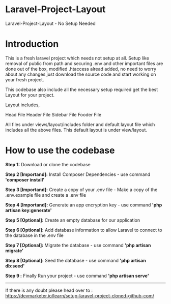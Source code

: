 # Laravel-Project-Layout
 Laravel-Project-Layout - No Setup Needed

# Introduction

This is a fresh laravel project which needs not setup at all.
Setup like removal of public from path and securing .env and other important files are done out of the box, modified .htaccess alread added, no need to worry about any changes just download the source code and start working on your fresh project.

This codebase also include all the necessary setup required get the best Layout for your project. 

Layout includes,

Head File
Header File
Sidebar File
Fooder File

All files under views/layout/includes folder and default layout file which includes all the above files. This default layout is under view/layout.


# How to use the codebase

**Step 1:** Download or clone the codebase

**Step 2 [Importand]:** Install Composer Dependencies - use command **'composer install'** 

**Step 3 [Importand]:** Create a copy of your .env file - Make a copy of the .env.example file and create a .env file

**Step 4 [Importand]:** Generate an app encryption key - use command **'php artisan key:generate'**

**Step 5 [Optional]:** Create an empty database for our application

**Step 6 [Optional]:** Add database information to allow Laravel to connect to the database in the .env file

**Step 7 [Optional]:** Migrate the database - use command **'php artisan migrate'** 

**Step 8 [Optional]:** Seed the database - use command **'php artisan db:seed'** 

**Step 9 :** Finally Run your project - use command **'php artisan serve'**


------------------------------------------------------------------------------------


If there is any doubt please head over to :  https://devmarketer.io/learn/setup-laravel-project-cloned-github-com/

